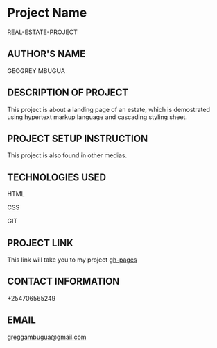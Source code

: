 # Project Name
 REAL-ESTATE-PROJECT

## AUTHOR'S NAME
GEOGREY MBUGUA

## DESCRIPTION OF PROJECT
This project is about a landing page of an estate, which is demostrated using hypertext markup language and cascading styling sheet.

## PROJECT SETUP INSTRUCTION
This project is also found in other medias.

## TECHNOLOGIES USED

HTML

CSS

GIT

## PROJECT LINK
This link will take you to my project [gh-pages](https://greg-mbugua.github.io/real-estate-project/)


## CONTACT INFORMATION
+254706565249

## EMAIL
greggambugua@gmail.com

